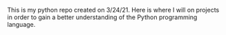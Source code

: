 This is my python repo created on 3/24/21. Here is where I will on projects in order to gain a better
understanding of the Python programming language.
